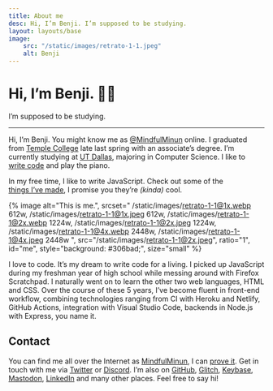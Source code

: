 ```yaml
---
title: About me
desc: Hi, I’m Benji. I’m supposed to be studying.
layout: layouts/base
image:
    src: "/static/images/retrato-1-1.jpeg"
    alt: Benji
---
```


# Hi, I’m Benji. 👋🏽

I’m supposed to be studying.

---

<section id="intro">

Hi, I’m Benji. You might know me as [@MindfulMinun][Twitter] online. I graduated from [Temple&nbsp;College][templejc] late last spring with an associate’s degree. I’m currently studying at [UT&nbsp;Dallas][utd], majoring in Computer&nbsp;Science. I like to [write&nbsp;code](/p/) and play the piano.

In my free time, I like to write JavaScript. Check out some of the <a href="/p/" class="callout-text">things&nbsp;I’ve&nbsp;made</a>, I promise you they’re *(kinda)* cool.

</section>

{% image
    alt="This is me.",
    srcset="
        /static/images/retrato-1-1@1x.webp 612w,
        /static/images/retrato-1-1@1x.jpeg 612w,
        /static/images/retrato-1-1@2x.webp 1224w,
        /static/images/retrato-1-1@2x.jpeg 1224w,
        /static/images/retrato-1-1@4x.webp 2448w,
        /static/images/retrato-1-1@4x.jpeg 2448w
    ",
    src="/static/images/retrato-1-1@2x.jpeg",
    ratio="1",
    id="me",
    style="background: #306bad;",
    size="small"
%}

<section id="code">

I love to code. It’s my dream to write code for a living. I picked up JavaScript during my freshman year of high school while messing around with Firefox Scratchpad. I naturally went on to learn the other two web languages, HTML and CSS. Over the course of these 5 years, I’ve become fluent in front-end workflow, combining technologies ranging from CI with Heroku and Netlify, GitHub Actions, integration with Visual&nbsp;Studio Code, backends in Node.js with Express, you name it.

</section>
<section id="contact">

## Contact

You can find me all over the Internet as [MindfulMinun][Twitter], I can [prove it][Keybase]. Get in touch with me via [Twitter] or [Discord]. I’m also on [GitHub], [Glitch], [Keybase], [Mastodon], [LinkedIn] and many other places. Feel free to say hi!

</section>

[Twitter]: https://twitter.com/MindfulMinun
[GitHub]: https://github.com/MindfulMinun
[Glitch]: https://glitch.com/@MindfulMinun
[Keybase]: https://keybase.io/mindfulminun
[Discord]: http://discord.com/users/182536071064715264
[Mastodon]: https://mastodon.social/@mindfulminun
[LinkedIn]: https://www.linkedin.com/in/benji-cerda/
[templejc]: https://templejc.edu
[utd]: https://utdallas.edu

